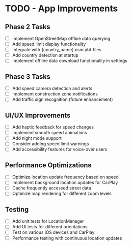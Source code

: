 # TODO - App Improvements

## Phase 2 Tasks
- [ ] Implement OpenStreetMap offline data querying
- [ ] Add speed limit display functionality
- [ ] Integrate with {country_name}.osm.pbf files
- [ ] Add country detection at startup
- [ ] Implement offline data download functionality in settings

## Phase 3 Tasks
- [ ] Add speed camera detection and alerts
- [ ] Implement construction zone notifications
- [ ] Add traffic sign recognition (future enhancement)

## UI/UX Improvements
- [ ] Add haptic feedback for speed changes
- [ ] Implement smooth speed animations
- [ ] Add night mode support
- [ ] Consider adding speed limit warnings
- [ ] Add accessibility features for voice-over users

## Performance Optimizations
- [ ] Optimize location update frequency based on speed
- [ ] Implement background location updates for CarPlay
- [ ] Cache frequently accessed street data
- [ ] Optimize map rendering for different zoom levels

## Testing
- [ ] Add unit tests for LocationManager
- [ ] Add UI tests for different orientations
- [ ] Test on various iOS devices and CarPlay
- [ ] Performance testing with continuous location updates
